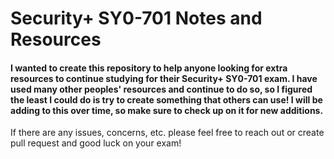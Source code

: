 # Security+ SY0-701 Notes and Resources  

#### I wanted to create this repository to help anyone looking for extra resources to continue studying for their Security+ SY0-701 exam. I have used many other peoples' resources and continue to do so, so I figured the least I could do is try to create something that others can use! I will be adding to this over time, so make sure to check up on it for new additions.

If there are any issues, concerns, etc. please feel free to reach out or create pull request and good luck on your exam!
